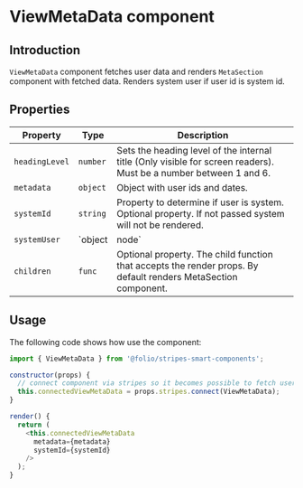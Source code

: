 # ViewMetaData component

## Introduction

`ViewMetaData` component fetches user data and renders `MetaSection` component with fetched data. Renders system user if user id is system id.

## Properties

| Property     | Type            | Description                                                                                            |
|--------------|-----------------|--------------------------------------------------------------------------------------------------------|
| `headingLevel`   | `number`   | Sets the heading level of the internal title (Only visible for screen readers). Must be a number between 1 and 6. |
| `metadata`   | `object`        | Object with user ids and dates.                                                                        |
| `systemId`   | `string`        | Property to determine if user is system. Optional property. If not passed system will not be rendered. |
| `systemUser` | `object | node` | Optional property. By default renders "System".                                                        |
| `children`   | `func`          | Optional property. The child function that accepts the render props. By default renders MetaSection component.                                           |

## Usage

The following code shows how use the component:
```javascript
import { ViewMetaData } from '@folio/stripes-smart-components';

constructor(props) {
  // connect component via stripes so it becomes possible to fetch user data
  this.connectedViewMetaData = props.stripes.connect(ViewMetaData);
}

render() {
  return (
    <this.connectedViewMetaData
      metadata={metadata}
      systemId={systemId}
    />
  );
}
```
